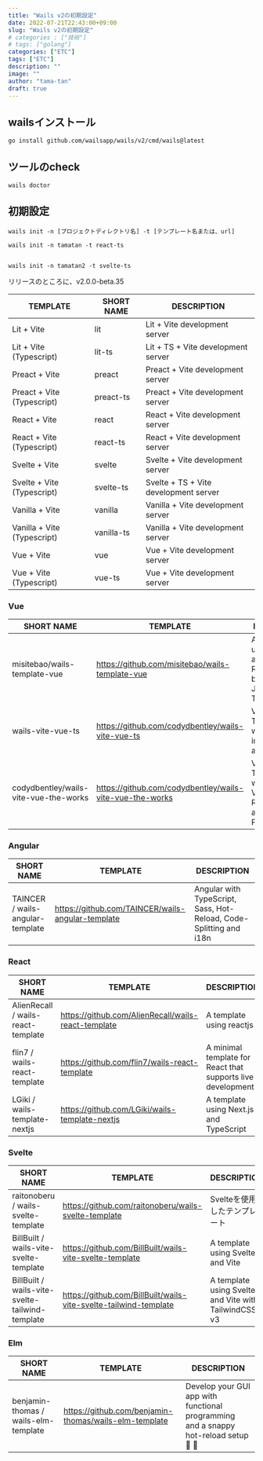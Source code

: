 ```yaml
---
title: "Wails v2の初期設定"
date: 2022-07-21T22:43:00+09:00
slug: "Wails v2の初期設定"
# categories : ["技術"]
# tags: ["golang"]
categories: ["ETC"]
tags: ["ETC"]
description: ""
image: ""
author: "tama-tan"
draft: true
---
```


## wailsインストール

```
go install github.com/wailsapp/wails/v2/cmd/wails@latest
```

## ツールのcheck
```
wails doctor 
```

## 初期設定


```shell
wails init -n [プロジェクトディレクトリ名] -t [テンプレート名または、url]
```


```shell
wails init -n tamatan -t react-ts


wails init -n tamatan2 -t svelte-ts 

```

リリースのところに、v2.0.0-beta.35

| TEMPLATE                    | SHORT NAME | DESCRIPTION                           |
|-----------------------------|------------|---------------------------------------|
| Lit + Vite                  | lit        | Lit + Vite development server         |  
| Lit + Vite (Typescript)     | lit-ts     | Lit + TS + Vite development server    | 
| Preact + Vite               | preact     | Preact + Vite development server      |
| Preact + Vite (Typescript)  | preact-ts  | Preact + Vite development server      |
| React + Vite                | react      | React + Vite development server       |
| React + Vite (Typescript)   | react-ts   | React + Vite development server       |
| Svelte + Vite               | svelte     | Svelte + Vite development server      |
| Svelte + Vite (Typescript)  | svelte-ts  | Svelte + TS + Vite development server |
| Vanilla + Vite              | vanilla    | Vanilla + Vite development server     |
| Vanilla + Vite (Typescript) | vanilla-ts | Vanilla + Vite development server     |
| Vue + Vite                  | vue        | Vue + Vite development server         |   
| Vue + Vite (Typescript)     | vue-ts     | Vue + Vite development server         |


### Vue

| SHORT NAME                            | TEMPLATE                                                 | DESCRIPTION                                                                      |
|---------------------------------------|----------------------------------------------------------|----------------------------------------------------------------------------------|
| misitebao/wails-template-vue          | https://github.com/misitebao/wails-template-vue          | A template using Vite,Vue and Vue-Router(Support both JavaScript and TypeScript) |
| wails-vite-vue-ts                     | https://github.com/codydbentley/wails-vite-vue-ts        | Vue 3 TypeScript with Vite (and instructions to add features)                    |
| codydbentley/wails-vite-vue-the-works | https://github.com/codydbentley/wails-vite-vue-the-works | Vue 3 TypeScript with Vite, Vuex, Vue Router, Sass, and ESLint + Prettier        |

### Angular

| SHORT NAME                       | TEMPLATE                                          | DESCRIPTION                                                        |
|----------------------------------|---------------------------------------------------|--------------------------------------------------------------------|
| TAINCER / wails-angular-template | https://github.com/TAINCER/wails-angular-template | Angular with TypeScript, Sass, Hot-Reload, Code-Splitting and i18n |

### React

| SHORT NAME                         | TEMPLATE                                            | DESCRIPTION                                                 |
|------------------------------------|-----------------------------------------------------|-------------------------------------------------------------|
| AlienRecall / wails-react-template | https://github.com/AlienRecall/wails-react-template | A template using reactjs                                    |
| flin7 / wails-react-template       | https://github.com/flin7/wails-react-template       | A minimal template for React that supports live development |
| LGiki / wails-template-nextjs      | https://github.com/LGiki/wails-template-nextjs      | A template using Next.js and TypeScript                     | 

### Svelte

| SHORT NAME                                      | TEMPLATE                                                         | DESCRIPTION                                          |
|-------------------------------------------------|------------------------------------------------------------------|------------------------------------------------------|
| raitonoberu / wails-svelte-template             | https://github.com/raitonoberu/wails-svelte-template             | Svelteを使用したテンプレート                                    |
| BillBuilt / wails-vite-svelte-template          | https://github.com/BillBuilt/wails-vite-svelte-template          | A template using Svelte and Vite                     |
| BillBuilt / wails-vite-svelte-tailwind-template | https://github.com/BillBuilt/wails-vite-svelte-tailwind-template | A template using Svelte and Vite with TailwindCSS v3 |

### Elm

| SHORT NAME                           | TEMPLATE                                              | DESCRIPTION                                                                          |
|--------------------------------------|-------------------------------------------------------|--------------------------------------------------------------------------------------|
| benjamin-thomas / wails-elm-template | https://github.com/benjamin-thomas/wails-elm-template | Develop your GUI app with functional programming and a snappy hot-reload setup 🎉 🚀 |
